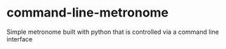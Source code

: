 # command-line-metronome
Simple metronome built with python that is controlled via a command line interface
